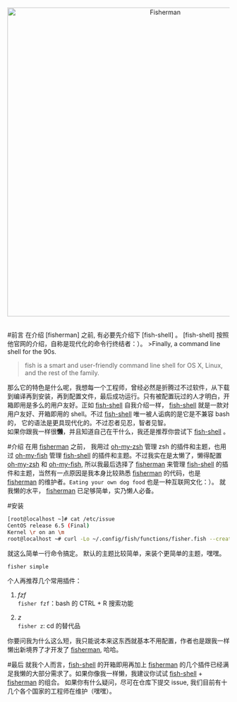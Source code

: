 <p align="center">
    <br>
    <img width="700" src="https://rawgit.com/fisherman/logo/master/fisherman-blue-white.svg" alt="Fisherman">
    <br>
    <br>
</p>
#前言
在介绍 [fisherman] 之前, 有必要先介绍下 [fish-shell] 。
[fish-shell] 按照他官网的介绍，自称是现代化的命令行终结者：）。
>Finally, a command line shell for the 90s.

>fish is a smart and user-friendly command line
shell for OS X, Linux, and the rest of the family.


那么它的特色是什么呢，我想每一个工程师，曾经必然是折腾过不过软件，从下载到编译再到安装，再到配置文件，最后成功运行。只有被配置玩过的人才明白，开箱即用是多么的用户友好。正如 [fish-shell] 自我介绍一样， [fish-shell] 就是一款对用户友好、开箱即用的 shell。不过 [fish-shell] 唯一被人诟病的是它是不兼容 bash 的， 它的语法是更具现代化的。不过忍者见忍，智者见智。         
如果你跟我一样很**懒**，并且知道自己在干什么，我还是推荐你尝试下 [fish-shell] 。

#介绍
在用 [fisherman] 之前， 我用过 [oh-my-zsh] 管理 zsh 的插件和主题，也用过 [oh-my-fish] 管理 [fish-shell] 的插件和主题。不过我实在是太懒了，懒得配置 [oh-my-zsh] 和 [oh-my-fish], 所以我最后选择了 [fisherman] 来管理 [fish-shell] 的插件和主题，当然有一点原因是我本身比较熟悉 [fisherman] 的代码，也是 [fisherman] 的维护者。`Eating your own dog food` 也是一种互联网文化：）。
就我懒的水平， [fisherman] 已足够简单，实乃懒人必备。


#安装     

````bash
[root@localhost ~]# cat /etc/issue
CentOS release 6.5 (Final)
Kernel \r on an \m
root@localhost ~# curl -Lo ~/.config/fish/functions/fisher.fish --create-dirs git.io/fisherman
````

就这么简单一行命令搞定。
默认的主题比较简单，来装个更简单的主题，嘿嘿。
````bash
fisher simple
````

个人再推荐几个常用插件：

1. *fzf*       
	`fisher fzf`：bash 的 CTRL + R 搜索功能
	
2. *z*      
	`fisher z`: cd 的替代品

你要问我为什么这么短，我只能说本来这东西就基本不用配置，作者也是跟我一样懒出新境界了才开发了 [fisherman], 哈哈。

#最后
就我个人而言，[fish-shell] 的开箱即用再加上 [fisherman] 的几个插件已经满足我懒的大部分需求了。如果你像我一样懒，我建议你试试 [fish-shell] + [fisherman] 的组合。
如果你有什么疑问，尽可在仓库下提交 issue, 我们目前有十几个各个国家的工程师在维护（嘿嘿）。

[fish-shell]: https://github.com/fish-shell/fish-shell
[fisherman]: http://fisherman.sh
[oh-my-zsh]: https://github.com/robbyrussell/oh-my-zsh
[oh-my-fish]: https://github.com/oh-my-fish/oh-my-fish
